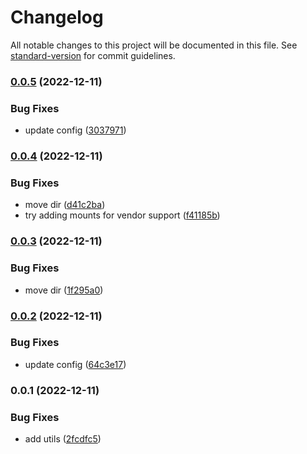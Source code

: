 # Changelog

All notable changes to this project will be documented in this file. See [standard-version](https://github.com/conventional-changelog/standard-version) for commit guidelines.

### [0.0.5](/github.com/future-wd/hugo-imaging-common/compare/v0.0.4...v0.0.5) (2022-12-11)


### Bug Fixes

* update config ([3037971](/github.com/future-wd/hugo-imaging-common/commit/3037971eacdb8a1a3407e4d03370b6b80e956764))

### [0.0.4](/github.com/future-wd/hugo-imaging-common/compare/v0.0.3...v0.0.4) (2022-12-11)


### Bug Fixes

* move dir ([d41c2ba](/github.com/future-wd/hugo-imaging-common/commit/d41c2baae81450c7beb19a749bd712707e46056e))
* try adding mounts for vendor support ([f41185b](/github.com/future-wd/hugo-imaging-common/commit/f41185bd4800bb0347d8de5714eeede5140cdf65))

### [0.0.3](/github.com/future-wd/hugo-imaging-common/compare/v0.0.2...v0.0.3) (2022-12-11)


### Bug Fixes

* move dir ([1f295a0](/github.com/future-wd/hugo-imaging-common/commit/1f295a0cec773281755e6e448b81ad201ff216d2))

### [0.0.2](/github.com/future-wd/hugo-imaging-common/compare/v0.0.1...v0.0.2) (2022-12-11)


### Bug Fixes

* update config ([64c3e17](/github.com/future-wd/hugo-imaging-common/commit/64c3e17f7ee778025913af26abcd64e8ee0fde7f))

### 0.0.1 (2022-12-11)


### Bug Fixes

* add utils ([2fcdfc5](/github.com/future-wd/hugo-imaging-common/commit/2fcdfc59594cbec303ed1d12ccd8b6f90fb36699))
